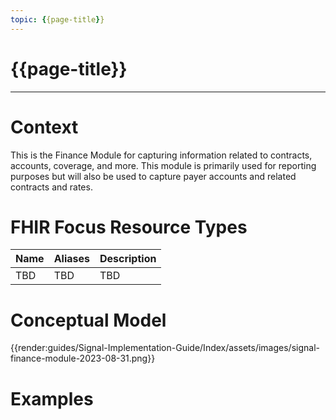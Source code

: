 ```yaml
---
topic: {{page-title}}
---
```


# {{page-title}}

---

# Context
This is the Finance Module for capturing information related to contracts, accounts, coverage, and more.  This module is primarily used for reporting purposes but will also be used to capture payer accounts and related contracts and rates.

# FHIR Focus Resource Types

| Name                      | Aliases                                   | Description |
| --- | --- | --- |
| TBD | TBD        | TBD |


# Conceptual Model

{{render:guides/Signal-Implementation-Guide/Index/assets/images/signal-finance-module-2023-08-31.png}}

# Examples

